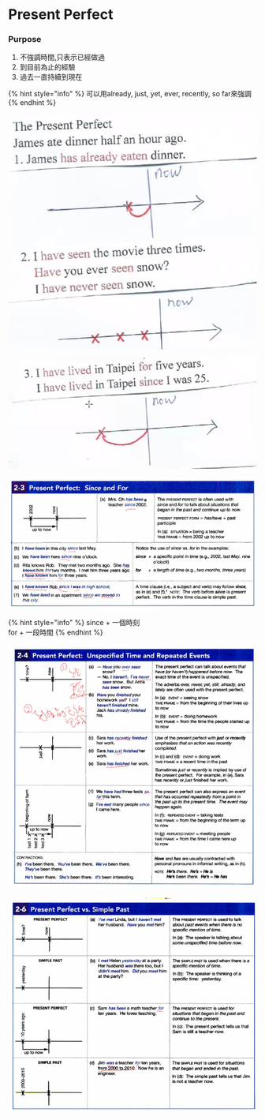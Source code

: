 # Present Perfect

### Purpose

1. 不強調時間,只表示已經做過
2. 到目前為止的經驗
3. 過去一直持續到現在

{% hint style="info" %}
可以用already,  just, yet, ever, recently, so far來強調
{% endhint %}



![](../.gitbook/assets/screen-shot-2021-07-14-at-8.46.35-pm.png)



![](../.gitbook/assets/screen-shot-2021-07-14-at-8.55.17-pm.png)

![](../.gitbook/assets/screen-shot-2021-07-14-at-8.59.25-pm.png)

{% hint style="info" %}
since + 一個時刻  
for + 一段時間
{% endhint %}

![](../.gitbook/assets/screen-shot-2021-07-14-at-9.12.58-pm.png)

![](../.gitbook/assets/screen-shot-2021-07-14-at-9.26.42-pm.png)

### 

